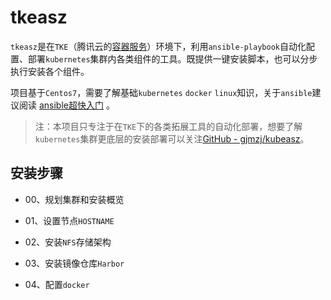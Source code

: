 # tkeasz
`tkeasz`是在`TKE`（腾讯云的[容器服务](https://console.cloud.tencent.com/tke)）环境下，利用`ansible-playbook`自动化配置、部署`kubernetes`集群内各类组件的工具。既提供一键安装脚本，也可以分步执行安装各个组件。

项目基于`Centos7`，需要了解基础`kubernetes` `docker` `linux`知识，关于`ansible`建议阅读 [ansible超快入门](http://weiweidefeng.blog.51cto.com/1957995/1895261) 。

> 注：本项目只专注于在`TKE`下的各类拓展工具的自动化部署，想要了解`kubernetes`集群更底层的安装部署可以关注[GitHub - gjmzj/kubeasz](https://github.com/gjmzj/kubeasz)。  

## 安装步骤
- 00、规划集群和安装概览

- 01、设置节点`HOSTNAME`

- 02、安装`NFS`存储架构

- 03、安装镜像仓库`Harbor`

- 04、配置`docker`